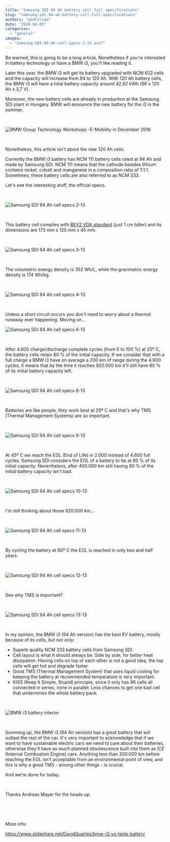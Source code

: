 ```yaml
---
title: "Samsung SDI 94 Ah battery cell full specifications"
slug: "samsung-sdi-94-ah-battery-cell-full-specifications"
authors: "pedrolima"
date: "2018-04-05"
categories: 
  - "general"
images: 
  - "Samsung-SDI-94-Ah-cell-specs-1-13.avif"
---
```


Be warned, this is going to be a long article. Nonetheless if you're interested in battery technology or have a BMW i3, you'll like reading it.

Later this year, the BMW i3 will get its battery upgraded with NCM 622 cells and the capacity will increase from 94 to 120 Ah. With 120 Ah battery cells, the BMW i3 will have a total battery capacity around 42,62 kWh (96 x 120 Ah x 3,7 V).

Moreover, the new battery cells are already in production at the Samsung SDI plant in Hungary. BMW will announce the new battery for the i3 in the summer.

 

![BMW Group Technology Workshops –E-Mobility in December 2016](images/bmw-group-technology-workshops-e-mobility-in-december-2016.avif)

 

Nonetheless, this article isn't about the new 120 Ah cells.

Currently the BMW i3 battery has NCM 111 battery cells rated at 94 Ah and made by Samsung SDI. NCM 111 means that the cathode besides lithium contains nickel, cobalt and manganese in a composition ratio of 1:1:1. Sometimes, these battery cells are also referred to as NCM 333.

Let's see the interesting stuff, the official specs.

 

![Samsung SDI 94 Ah cell specs 2-13](images/Samsung-SDI-94-Ah-cell-specs-2-13.avif)

 

This battery cell complies with [BEV2 VDA standard](images/Proposed-VDA-size-standards-for-prismatic-battery-cells.avif) (just 1 cm taller) and its dimensions are 173 mm x 125 mm x 45 mm.

 

![Samsung SDI 94 Ah cell specs 3-13](images/Samsung-SDI-94-Ah-cell-specs-3-13.avif)

 

The volumetric energy density is 352 Wh/L, while the gravimetric energy density is 174 Wh/kg.

 

![Samsung SDI 94 Ah cell specs 4-13](images/Samsung-SDI-94-Ah-cell-specs-4-13.avif)

 

Unless a short circuit occurs you don't need to worry about a thermal runaway ever happening. Moving on...

![Samsung SDI 94 Ah cell specs 6-13](images/Samsung-SDI-94-Ah-cell-specs-6-13.avif)

 

After 4.600 charge/discharge complete cycles (from 0 to 100 %) at 25º C, the battery cells retain 80 % of the initial capacity. If we consider that with a full charge a BMW i3 have on average a 200 km of range during the 4.600 cycles, it means that by the time it reaches 920.000 km it'll still have 80 % of its initial battery capacity left.

 

![Samsung SDI 94 Ah cell specs 8-13](images/Samsung-SDI-94-Ah-cell-specs-8-13.avif)

 

Batteries are like people, they work best at 25º C and that's why TMS (Thermal Management Systems) are so important.

 

![Samsung SDI 94 Ah cell specs 9-13](images/Samsung-SDI-94-Ah-cell-specs-9-13.avif)

 

At 45º C we reach the EOL (End of Life) in 2.000 instead of 4.600 full cycles. Samsung SDI considers the EOL of a battery to be at 80 % of its initial capacity. Nevertheless, after 400.000 km still having 80 % of the initial battery capacity isn't bad.

 

![Samsung SDI 94 Ah cell specs 10-13](images/Samsung-SDI-94-Ah-cell-specs-10-13.avif)

 

I'm still thinking about those 920.000 km...

 

![Samsung SDI 94 Ah cell specs 11-13](images/Samsung-SDI-94-Ah-cell-specs-11-13.avif)

 

By cycling the battery at 60º C the EOL is reached in only two and half years.

 

![Samsung SDI 94 Ah cell specs 12-13](images/Samsung-SDI-94-Ah-cell-specs-12-13.avif)

 

See why TMS is important?

 

![Samsung SDI 94 Ah cell specs 13-13](images/Samsung-SDI-94-Ah-cell-specs-13-13.avif)

 

In my opinion, the BMW i3 (94 Ah version) has the best EV battery, mostly because of its cells, but not only:

- Superb quality NCM 333 battery cells from Samsung SDI.
- Cell layout is what it should always be. Side by side, for better heat dissipation. Having cells on top of each other is not a good idea, the top cells will get hot and degrade faster.
- Good TMS (Thermal Management System) that uses liquid cooling for keeping the battery at recommended temperature is very important.
- KISS (Keep It Simple, Stupid) principle, since it only has 96 cells all connected in series, none in parallel. Less chances to get one bad cell that undermines the whole battery pack.

 

![BMW i3 battery interior](images/bmw-i3-battery-interior.avif)

 

Summing up, the BMW i3 (94 Ah version) has a great battery that will outlast the rest of the car. It's very important to acknowledge that if we want to have sustainable electric cars we need to care about their batteries, otherwise they'll have as much planned obsolescence built into them as ICE (Internal Combustion Engine) cars. Anything less than 200.000 km before reaching the EOL isn't acceptable from an environmental point of view, and this is why a good TMS - among other things - is crucial.

And we're done for today.

 

Thanks Andreas Mayer for the heads up.

 

 

More info:

https://www.slideshare.net/DavidQuarles/bmw-i3-vs-tesla-battery
